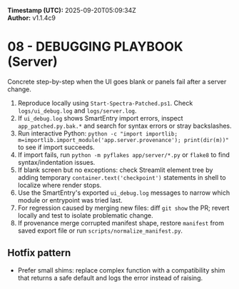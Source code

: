 **Timestamp (UTC):** 2025-09-20T05:09:34Z  
**Author:** v1.1.4c9


# 08 - DEBUGGING PLAYBOOK (Server)
Concrete step-by-step when the UI goes blank or panels fail after a server change.

1. Reproduce locally using `Start-Spectra-Patched.ps1`. Check `logs/ui_debug.log` and `logs/server.log`.
2. If `ui_debug.log` shows SmartEntry import errors, inspect `app_patched.py.bak.*` and search for syntax errors or stray backslashes.
3. Run interactive Python: `python -c "import importlib; m=importlib.import_module('app.server.provenance'); print(dir(m))"` to see if import succeeds.
4. If import fails, run `python -m pyflakes app/server/*.py` or `flake8` to find syntax/indentation issues.
5. If blank screen but no exceptions: check Streamlit element tree by adding temporary `container.text('checkpoint')` statements in shell to localize where render stops.
6. Use the SmartEntry's exported `ui_debug.log` messages to narrow which module or entrypoint was tried last.
7. For regression caused by merging new files: diff `git show` the PR; revert locally and test to isolate problematic change.
8. If provenance merge corrupted manifest shape, restore `manifest` from saved export file or run `scripts/normalize_manifest.py`.

## Hotfix pattern
- Prefer small shims: replace complex function with a compatibility shim that returns a safe default and logs the error instead of raising.
